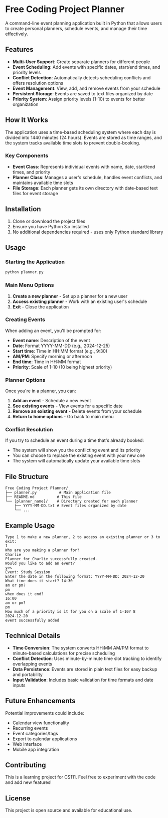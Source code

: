 # Free Coding Project Planner

A command-line event planning application built in Python that allows users to create personal planners, schedule events, and manage their time effectively.

## Features

- **Multi-User Support**: Create separate planners for different people
- **Event Scheduling**: Add events with specific dates, start/end times, and priority levels
- **Conflict Detection**: Automatically detects scheduling conflicts and offers resolution options
- **Event Management**: View, add, and remove events from your schedule
- **Persistent Storage**: Events are saved to text files organized by date
- **Priority System**: Assign priority levels (1-10) to events for better organization

## How It Works

The application uses a time-based scheduling system where each day is divided into 1440 minutes (24 hours). Events are stored as time ranges, and the system tracks available time slots to prevent double-booking.

### Key Components

- **Event Class**: Represents individual events with name, date, start/end times, and priority
- **Planner Class**: Manages a user's schedule, handles event conflicts, and maintains available time slots
- **File Storage**: Each planner gets its own directory with date-based text files for event storage

## Installation

1. Clone or download the project files
2. Ensure you have Python 3.x installed
3. No additional dependencies required - uses only Python standard library

## Usage

### Starting the Application

```bash
python planner.py
```

### Main Menu Options

1. **Create a new planner** - Set up a planner for a new user
2. **Access existing planner** - Work with an existing user's schedule
3. **Exit** - Close the application

### Creating Events

When adding an event, you'll be prompted for:
- **Event name**: Description of the event
- **Date**: Format YYYY-MM-DD (e.g., 2024-12-25)
- **Start time**: Time in HH:MM format (e.g., 9:30)
- **AM/PM**: Specify morning or afternoon
- **End time**: Time in HH:MM format
- **Priority**: Scale of 1-10 (10 being highest priority)

### Planner Options

Once you're in a planner, you can:
1. **Add an event** - Schedule a new event
2. **See existing events** - View events for a specific date
3. **Remove an existing event** - Delete events from your schedule
4. **Return to home options** - Go back to main menu

### Conflict Resolution

If you try to schedule an event during a time that's already booked:
- The system will show you the conflicting event and its priority
- You can choose to replace the existing event with your new one
- The system will automatically update your available time slots

## File Structure

```
Free Coding Project Planner/
├── planner.py          # Main application file
├── README.md          # This file
└── [planner_name]/    # Directory created for each planner
    ├── YYYY-MM-DD.txt # Event files organized by date
    └── ...
```

## Example Usage

```
Type 1 to make a new planner, 2 to access an existing planner or 3 to exit: 
1
Who are you making a planner for?
Charlie
Planner for Charlie successfully created.
Would you like to add an event?
yes
Event: Study Session
Enter the date in the following format: YYYY-MM-DD: 2024-12-20
What time does it start? 14:30
am or pm?
pm
when does it end? 
16:00
am or pm?
pm
How much of a priority is it for you on a scale of 1-10? 8
2024-12-20
event successfully added
```

## Technical Details

- **Time Conversion**: The system converts HH:MM AM/PM format to minute-based calculations for precise scheduling
- **Conflict Detection**: Uses minute-by-minute time slot tracking to identify overlapping events
- **Data Persistence**: Events are stored in plain text files for easy backup and portability
- **Input Validation**: Includes basic validation for time formats and date inputs

## Future Enhancements

Potential improvements could include:
- Calendar view functionality
- Recurring events
- Event categories/tags
- Export to calendar applications
- Web interface
- Mobile app integration

## Contributing

This is a learning project for CS111. Feel free to experiment with the code and add new features!

## License

This project is open source and available for educational use.
